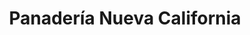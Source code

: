 ---
title: "Panadería Nueva California"
url: /cuenca-ecuador/panaderia-nueva-california/
shop: Bäckerei
---